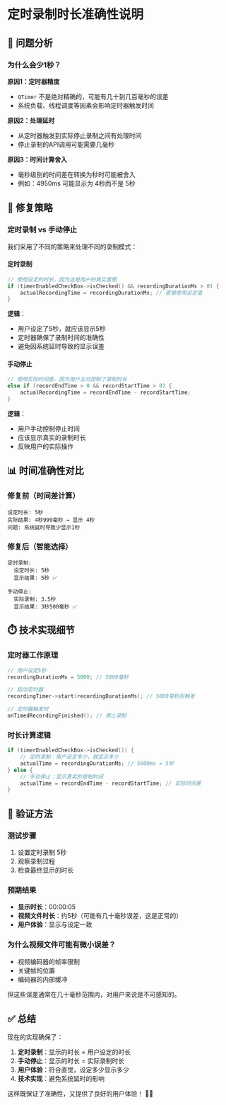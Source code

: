 # 定时录制时长准确性说明

## 🎯 问题分析

### 为什么会少1秒？

**原因1：定时器精度**
- `QTimer` 不是绝对精确的，可能有几十到几百毫秒的误差
- 系统负载、线程调度等因素会影响定时器触发时间

**原因2：处理延时**
- 从定时器触发到实际停止录制之间有处理时间
- 停止录制的API调用可能需要几毫秒

**原因3：时间计算舍入**
- 毫秒级别的时间差在转换为秒时可能被舍入
- 例如：4950ms 可能显示为 4秒而不是 5秒

## 🔧 修复策略

### 定时录制 vs 手动停止

我们采用了不同的策略来处理不同的录制模式：

#### 定时录制
```cpp
// 使用设定的时长，因为这是用户的真实意图
if (timerEnabledCheckBox->isChecked() && recordingDurationMs > 0) {
    actualRecordingTime = recordingDurationMs; // 直接使用设定值
}
```

**逻辑**：
- 用户设定了5秒，就应该显示5秒
- 定时器确保了录制时间的准确性
- 避免因系统延时导致的显示误差

#### 手动停止
```cpp
// 使用实际时间差，因为用户主动控制了录制时长
else if (recordEndTime > 0 && recordStartTime > 0) {
    actualRecordingTime = recordEndTime - recordStartTime;
}
```

**逻辑**：
- 用户手动控制停止时间
- 应该显示真实的录制时长
- 反映用户的实际操作

## 📊 时间准确性对比

### 修复前（时间差计算）
```
设定时长: 5秒
实际结果: 4秒999毫秒 → 显示 4秒
问题: 系统延时导致少显示1秒
```

### 修复后（智能选择）
```
定时录制:
  设定时长: 5秒
  显示结果: 5秒 ✅

手动停止:
  实际录制: 3.5秒
  显示结果: 3秒500毫秒 ✅
```

## ⏱️ 技术实现细节

### 定时器工作原理
```cpp
// 用户设定5秒
recordingDurationMs = 5000; // 5000毫秒

// 启动定时器
recordingTimer->start(recordingDurationMs); // 5000毫秒后触发

// 定时器触发时
onTimedRecordingFinished(); // 停止录制
```

### 时长计算逻辑
```cpp
if (timerEnabledCheckBox->isChecked()) {
    // 定时录制：用户设定多少，就显示多少
    actualTime = recordingDurationMs; // 5000ms = 5秒
} else {
    // 手动停止：显示真实的录制时间
    actualTime = recordEndTime - recordStartTime; // 实际时间差
}
```

## 🧪 验证方法

### 测试步骤
1. 设置定时录制 5秒
2. 观察录制过程
3. 检查最终显示的时长

### 预期结果
- **显示时长**：00:00:05
- **视频文件时长**：约5秒（可能有几十毫秒误差，这是正常的）
- **用户体验**：显示与设定一致

### 为什么视频文件可能有微小误差？
- 视频编码器的帧率限制
- 关键帧的位置
- 编码器的内部缓冲

但这些误差通常在几十毫秒范围内，对用户来说是不可感知的。

## ✅ 总结

现在的实现确保了：
1. **定时录制**：显示的时长 = 用户设定的时长
2. **手动停止**：显示的时长 = 实际录制时长  
3. **用户体验**：符合直觉，设定多少显示多少
4. **技术实现**：避免系统延时的影响

这样既保证了准确性，又提供了良好的用户体验！ 🎯✨
